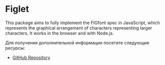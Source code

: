 # Figlet

This package aims to fully implement the FIGfont spec in JavaScript, which represents the graphical arrangement of characters representing larger characters. It works in the browser and with Node.js.

Для получения дополнительной информации посетите следующие ресурсы:

- [GitHub Repository](https://github.com/patorjk/figlet.js)

